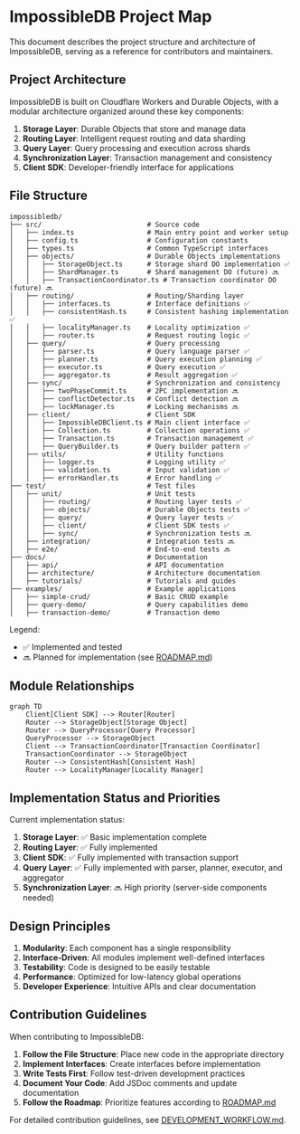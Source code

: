 # ImpossibleDB Project Map

This document describes the project structure and architecture of ImpossibleDB, serving as a reference for contributors and maintainers.

## Project Architecture

ImpossibleDB is built on Cloudflare Workers and Durable Objects, with a modular architecture organized around these key components:

1. **Storage Layer**: Durable Objects that store and manage data
2. **Routing Layer**: Intelligent request routing and data sharding
3. **Query Layer**: Query processing and execution across shards
4. **Synchronization Layer**: Transaction management and consistency
5. **Client SDK**: Developer-friendly interface for applications

## File Structure

```
impossibledb/
├── src/                          # Source code
│   ├── index.ts                  # Main entry point and worker setup
│   ├── config.ts                 # Configuration constants
│   ├── types.ts                  # Common TypeScript interfaces
│   ├── objects/                  # Durable Objects implementations
│   │   ├── StorageObject.ts      # Storage shard DO implementation ✅
│   │   ├── ShardManager.ts       # Shard management DO (future) 🔜
│   │   ├── TransactionCoordinator.ts # Transaction coordinator DO (future) 🔜
│   ├── routing/                  # Routing/Sharding layer
│   │   ├── interfaces.ts         # Interface definitions ✅
│   │   ├── consistentHash.ts     # Consistent hashing implementation ✅
│   │   ├── localityManager.ts    # Locality optimization ✅
│   │   ├── router.ts             # Request routing logic ✅
│   ├── query/                    # Query processing
│   │   ├── parser.ts             # Query language parser ✅
│   │   ├── planner.ts            # Query execution planning ✅
│   │   ├── executor.ts           # Query execution ✅
│   │   ├── aggregator.ts         # Result aggregation ✅
│   ├── sync/                     # Synchronization and consistency
│   │   ├── twoPhaseCommit.ts     # 2PC implementation 🔜
│   │   ├── conflictDetector.ts   # Conflict detection 🔜
│   │   ├── lockManager.ts        # Locking mechanisms 🔜
│   ├── client/                   # Client SDK
│   │   ├── ImpossibleDBClient.ts # Main client interface ✅
│   │   ├── Collection.ts         # Collection operations ✅
│   │   ├── Transaction.ts        # Transaction management ✅
│   │   ├── QueryBuilder.ts       # Query builder pattern ✅
│   ├── utils/                    # Utility functions
│   │   ├── logger.ts             # Logging utility ✅
│   │   ├── validation.ts         # Input validation ✅
│   │   ├── errorHandler.ts       # Error handling ✅
├── test/                         # Test files
│   ├── unit/                     # Unit tests
│   │   ├── routing/              # Routing layer tests ✅
│   │   ├── objects/              # Durable Objects tests ✅
│   │   ├── query/                # Query layer tests ✅
│   │   ├── client/               # Client SDK tests ✅
│   │   ├── sync/                 # Synchronization tests 🔜
│   ├── integration/              # Integration tests 🔜
│   ├── e2e/                      # End-to-end tests 🔜
├── docs/                         # Documentation
│   ├── api/                      # API documentation
│   ├── architecture/             # Architecture documentation
│   ├── tutorials/                # Tutorials and guides
├── examples/                     # Example applications
│   ├── simple-crud/              # Basic CRUD example
│   ├── query-demo/               # Query capabilities demo
│   ├── transaction-demo/         # Transaction demo
```

Legend:
- ✅ Implemented and tested
- 🔜 Planned for implementation (see [ROADMAP.md](./ROADMAP.md))

## Module Relationships

```mermaid
graph TD
    Client[Client SDK] --> Router[Router]
    Router --> StorageObject[Storage Object]
    Router --> QueryProcessor[Query Processor]
    QueryProcessor --> StorageObject
    Client --> TransactionCoordinator[Transaction Coordinator]
    TransactionCoordinator --> StorageObject
    Router --> ConsistentHash[Consistent Hash]
    Router --> LocalityManager[Locality Manager]
```

## Implementation Status and Priorities

Current implementation status:

1. **Storage Layer**: ✅ Basic implementation complete
2. **Routing Layer**: ✅ Fully implemented
3. **Client SDK**: ✅ Fully implemented with transaction support
4. **Query Layer**: ✅ Fully implemented with parser, planner, executor, and aggregator
5. **Synchronization Layer**: 🔜 High priority (server-side components needed)

## Design Principles

1. **Modularity**: Each component has a single responsibility
2. **Interface-Driven**: All modules implement well-defined interfaces
3. **Testability**: Code is designed to be easily testable
4. **Performance**: Optimized for low-latency global operations
5. **Developer Experience**: Intuitive APIs and clear documentation

## Contribution Guidelines

When contributing to ImpossibleDB:

1. **Follow the File Structure**: Place new code in the appropriate directory
2. **Implement Interfaces**: Create interfaces before implementation
3. **Write Tests First**: Follow test-driven development practices
4. **Document Your Code**: Add JSDoc comments and update documentation
5. **Follow the Roadmap**: Prioritize features according to [ROADMAP.md](./ROADMAP.md)

For detailed contribution guidelines, see [DEVELOPMENT_WORKFLOW.md](./DEVELOPMENT_WORKFLOW.md).

